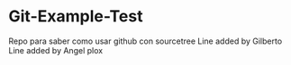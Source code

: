 # Git-Example-Test
Repo para saber como usar github con sourcetree
Line added by Gilberto
Line added by Angel plox